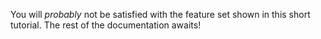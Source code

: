 You will _probably_ not be satisfied with the feature set shown in this short tutorial. The rest of the documentation awaits!
